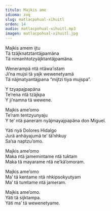 ```yaml
---
titulo: Majkis ame
idioma: zoq
slug: matlacpohual-xihuitl
orden: 14
audio: matlacpohual-xihuitl.mp3
imagen: matlacpohual-xihuitl.jpg
---
```


Majkis amem ijtu<br>
Tä tzäjknatztantäjpamäna<br>
Tä nimanhtotzyäjktantäjpamäna.<br>

Wenerampä ntä ntäwa’istam<br>
Ji’na mujsi tä yajk wewenetyamä<br>
Tä näjmatyantäjpana “mijtzi tiya mujspa”.<br>

Y tzyapajpapäna<br>
Te’rena ntä tzäjkpa<br>
Y ji’namna tä wewene.<br>

Majkis ame’omo<br>
Te’ram tentzyunyaju<br>
Y te’ ntä paneram nyäjmayajpapäna don Miguel.<br>

Yäti nyä Dolores Hidalgo<br>
Jurä anhäyajumä te’ tä’nhkuy<br>
Sa’sa naptzu’omo.<br>

Majkis ame’omo<br>
Maka ntä jamemintame ntä tuktam<br>
Maka tä mayarame ntä ne’kä’omoram.<br>

Majkis ame’omo<br>
Ma’ tä kentame ntä nhkipsokyutyam<br>
Ma’ tä tumtame ntä jameram.<br>

Majkis ame’omo.<br>
Yäti tä sijktampa.<br>
Yäti ma’ tä wewenetyame.<br>
